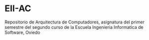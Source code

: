 # EII-AC
Repositorio de Arquitectura de Computadores, asignatura del primer semestre del segundo curso de la Escuela Ingenieria Informatica de Software, Oviedo
